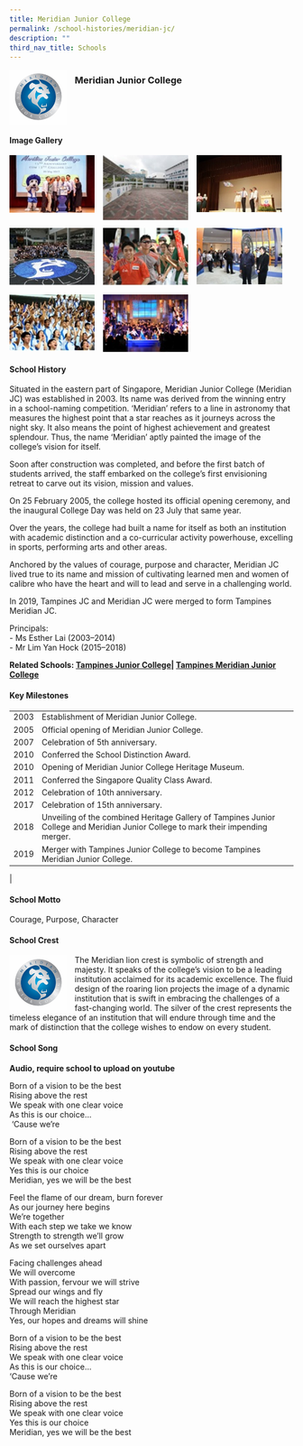 ```yaml
---
title: Meridian Junior College
permalink: /school-histories/meridian-jc/
description: ""
third_nav_title: Schools
---
```

<img src="/images/meridianjc1.png" style="width:20%;margin-right:15px;" align = "left">

### **Meridian Junior College**

<br clear="left">

#### **Image Gallery**

<p><a href="/images/meridianjc2.jpg">  
<img src="/images/meridianjc2.jpg" style="width:30%;margin-right:15px;" align = "left">
</a></p>

<p><a href="/images/meridianjc3.jpg">  
<img src="/images/meridianjc3.jpg" style="width:30%;margin-right:15px;" align = "left">
</a></p>

<p><a href="/images/meridianjc4.jpg">  
<img src="/images/meridianjc4.jpg" style="width:30%;margin-right:15px;" align = "left">
</a></p>

<br clear="left">

<p><a href="/images/meridianjc5.jpg">  
<img src="/images/meridianjc5.jpg" style="width:30%;margin-right:15px;" align = "left">
</a></p>

<p><a href="/images/meridianjc6.jpg">  
<img src="/images/meridianjc6.jpg" style="width:30%;margin-right:15px;" align = "left">
</a></p>

<p><a href="/images/meridianjc7.jpg">  
<img src="/images/meridianjc7.jpg" style="width:30%;margin-right:15px;" align = "left">
</a></p>

<br clear="left">

<p><a href="/images/meridianjc8.jpg">  
<img src="/images/meridianjc8.jpg" style="width:30%;margin-right:15px;" align = "left">
</a></p>

<p><a href="/images/meridianjc9.jpg">  
<img src="/images/meridianjc9.jpg" style="width:30%;margin-right:15px;" align = "left">
</a></p>

<br clear="left">

#### **School History**
Situated in the eastern part of Singapore, Meridian Junior College (Meridian JC) was established in 2003. Its name was derived from the winning entry in a school-naming competition. ‘Meridian’ refers to a line in astronomy that measures the highest point that a star reaches as it journeys across the night sky. It also means the point of highest achievement and greatest splendour. Thus, the name ‘Meridian’ aptly painted the image of the college’s vision for itself.

Soon after construction was completed, and before the first batch of students arrived, the staff embarked on the college’s first envisioning retreat to carve out its vision, mission and values.

On 25 February 2005, the college hosted its official opening ceremony, and the inaugural College Day was held on 23 July that same year.

Over the years, the college had built a name for itself as both an institution with academic distinction and a co-curricular activity powerhouse, excelling in sports, performing arts and other areas.

Anchored by the values of courage, purpose and character, Meridian JC lived true to its name and mission of cultivating learned men and women of calibre who have the heart and will to lead and serve in a challenging world.

In 2019, Tampines JC and Meridian JC were merged to form Tampines Meridian JC.

Principals:<br>
\- Ms Esther Lai (2003–2014)<br>
\- Mr Lim Yan Hock (2015–2018)

**Related Schools: [Tampines Junior College](/school-histories/tampines-jc/)| [Tampines Meridian Junior College](/school-histories/tampines-meridian-jc/)**

#### **Key Milestones**

|  |  |
|:---:|---|
| 2003 | Establishment of Meridian Junior College. |
| 2005 | Official opening of Meridian Junior College. |
| 2007 | Celebration of 5th anniversary. |
| 2010 | Conferred the School Distinction Award. |
| 2010 | Opening of Meridian Junior College Heritage Museum. |
| 2011 | Conferred the Singapore Quality Class Award. |
| 2012 | Celebration of 10th anniversary. |
| 2017 | Celebration of 15th anniversary. |
| 2018 | Unveiling of the combined Heritage Gallery of Tampines Junior College and Meridian Junior College to mark their impending merger. |
| 2019 | Merger with Tampines Junior College to become Tampines Meridian Junior College. |
|

#### **School Motto**
Courage, Purpose, Character

#### **School Crest**
<img src="/images/meridianjc1.png" style="width:20%;margin-right:15px;" align = "left">

The Meridian lion crest is symbolic of strength and majesty. It speaks of the college’s vision to be a leading institution acclaimed for its academic excellence. The fluid design of the roaring lion projects the image of a dynamic institution that is swift in embracing the challenges of a fast-changing world. The silver of the crest represents the timeless elegance of an institution that will endure through time and the mark of distinction that the college wishes to endow on every student.

#### **School Song**
**Audio, require school to upload on youtube**

Born of a vision to be the best<br>
Rising above the rest<br>
We speak with one clear voice<br>
As this is our choice…<br>
 ‘Cause we’re

Born of a vision to be the best<br>
Rising above the rest<br>
We speak with one clear voice<br>
Yes this is our choice<br>
Meridian, yes we will be the best

Feel the flame of our dream, burn forever<br>
As our journey here begins<br>
We’re together<br>
With each step we take we know<br>
Strength to strength we’ll grow<br>
As we set ourselves apart

Facing challenges ahead<br>
We will overcome<br>
With passion, fervour we will strive<br>
Spread our wings and fly<br>
We will reach the highest star<br>
Through Meridian<br>
Yes, our hopes and dreams will shine

Born of a vision to be the best<br>
Rising above the rest<br>
We speak with one clear voice<br>
As this is our choice…<br>
‘Cause we’re

Born of a vision to be the best<br>
Rising above the rest<br>
We speak with one clear voice<br>
Yes this is our choice<br>
Meridian, yes we will be the best